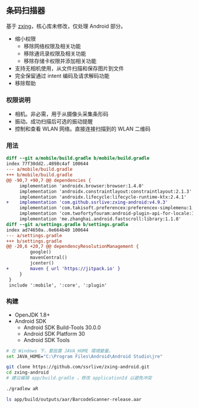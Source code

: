 ## 条码扫描器

基于 [zxing](https://github.com/zxing/zxing)，核心库未修改，仅处理 Android 部分。

- 缩小权限
  * 移除网络权限及相关功能
  * 移除通讯录权限及相关功能
  * 移除存储卡权限并添加相关功能
- 支持无相机使用，从文件扫描和保存图片到文件
- 完全保留通过 intent 编码及请求解码功能
- 移除帮助

### 权限说明

- 相机。非必需，用于从摄像头采集条形码
- 振动。成功扫描后可选的振动提醒
- 控制和查看 WLAN 网络。直接连接扫描到的 WLAN 二维码

### 用法

```diff
diff --git a/mobile/build.gradle b/mobile/build.gradle
index 77f30dd2..4898c4af 100644
--- a/mobile/build.gradle
+++ b/mobile/build.gradle
@@ -90,7 +90,7 @@ dependencies {
     implementation 'androidx.browser:browser:1.4.0'
     implementation 'androidx.constraintlayout:constraintlayout:2.1.3'
     implementation 'androidx.lifecycle:lifecycle-runtime-ktx:2.4.1'
+    implementation 'com.github.ssrlive:zxing-android:v4.9.3'
     implementation 'com.takisoft.preferencex:preferencex-simplemenu:1.1.0'
     implementation 'com.twofortyfouram:android-plugin-api-for-locale:1.0.4'
     implementation 'me.zhanghai.android.fastscroll:library:1.1.8'
diff --git a/settings.gradle b/settings.gradle
index ad74650a..0e664b40 100644
--- a/settings.gradle
+++ b/settings.gradle
@@ -20,6 +20,7 @@ dependencyResolutionManagement {
         google()
         mavenCentral()
         jcenter()
+        maven { url 'https://jitpack.io' }
     }
 }
 include ':mobile', ':core', ':plugin'
```

### 构建

* OpenJDK 1.8+
* Android SDK
  - Android SDK Build-Tools 30.0.0
  - Android SDK Platform 30
  - Android SDK Tools

```bash
# 在 Windows 下，要設置 JAVA_HOME 環境變量。
set JAVA_HOME="C:\Program Files\Android\Android Studio\jre"

git clone https://github.com/ssrlive/zxing-android.git
cd zxing-android
# 建议编辑 app/build.gradle ，修改 applicationId 以避免冲突

./gradlew aR

ls app/build/outputs/aar/BarcodeScanner-release.aar

```
